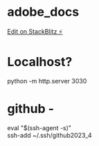 # adobe_docs

[Edit on StackBlitz ⚡️](https://stackblitz.com/edit/web-platform-anvdjq)

# Localhost?
python -m http.server 3030


# github -
eval "$(ssh-agent -s)"  
ssh-add ~/.ssh/github2023_4


